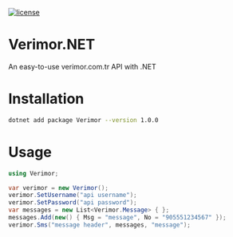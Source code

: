 [![license](https://img.shields.io/:license-mit-blue.svg)](https://github.com/ozgur-soft/Verimor.NET/blob/main/LICENSE.md)

# Verimor.NET
An easy-to-use verimor.com.tr API with .NET

# Installation
```bash
dotnet add package Verimor --version 1.0.0
```

# Usage
```c#
using Verimor;

var verimor = new Verimor();
verimor.SetUsername("api username");
verimor.SetPassword("api password");
var messages = new List<Verimor.Message> { };
messages.Add(new() { Msg = "message", No = "905551234567" });
verimor.Sms("message header", messages, "message");
```
